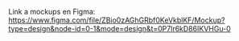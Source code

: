 Link a mockups en Figma:
https://www.figma.com/file/ZBio0zAGhGRbf0KeVkblKF/Mockup?type=design&node-id=0-1&mode=design&t=0P7lr6kD86IKVHGu-0
